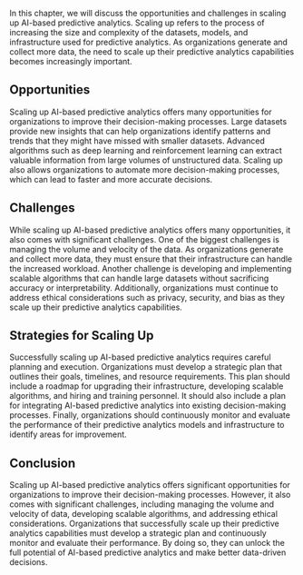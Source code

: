 
In this chapter, we will discuss the opportunities and challenges in scaling up AI-based predictive analytics. Scaling up refers to the process of increasing the size and complexity of the datasets, models, and infrastructure used for predictive analytics. As organizations generate and collect more data, the need to scale up their predictive analytics capabilities becomes increasingly important.

Opportunities
-------------

Scaling up AI-based predictive analytics offers many opportunities for organizations to improve their decision-making processes. Large datasets provide new insights that can help organizations identify patterns and trends that they might have missed with smaller datasets. Advanced algorithms such as deep learning and reinforcement learning can extract valuable information from large volumes of unstructured data. Scaling up also allows organizations to automate more decision-making processes, which can lead to faster and more accurate decisions.

Challenges
----------

While scaling up AI-based predictive analytics offers many opportunities, it also comes with significant challenges. One of the biggest challenges is managing the volume and velocity of the data. As organizations generate and collect more data, they must ensure that their infrastructure can handle the increased workload. Another challenge is developing and implementing scalable algorithms that can handle large datasets without sacrificing accuracy or interpretability. Additionally, organizations must continue to address ethical considerations such as privacy, security, and bias as they scale up their predictive analytics capabilities.

Strategies for Scaling Up
-------------------------

Successfully scaling up AI-based predictive analytics requires careful planning and execution. Organizations must develop a strategic plan that outlines their goals, timelines, and resource requirements. This plan should include a roadmap for upgrading their infrastructure, developing scalable algorithms, and hiring and training personnel. It should also include a plan for integrating AI-based predictive analytics into existing decision-making processes. Finally, organizations should continuously monitor and evaluate the performance of their predictive analytics models and infrastructure to identify areas for improvement.

Conclusion
----------

Scaling up AI-based predictive analytics offers significant opportunities for organizations to improve their decision-making processes. However, it also comes with significant challenges, including managing the volume and velocity of data, developing scalable algorithms, and addressing ethical considerations. Organizations that successfully scale up their predictive analytics capabilities must develop a strategic plan and continuously monitor and evaluate their performance. By doing so, they can unlock the full potential of AI-based predictive analytics and make better data-driven decisions.
